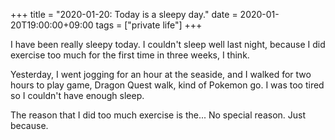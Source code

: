 +++
title =  "2020-01-20: Today is a sleepy day."
date = 2020-01-20T19:00:00+09:00
tags = ["private life"]
+++

I have been really sleepy today.
I couldn't sleep well last night,
because I did exercise too much for the first time in three weeks, I think.

Yesterday, I went jogging for an hour at the seaside, and
I walked for two hours to play game, Dragon Quest walk, kind of Pokemon go.
I was too tired so I couldn't have enough sleep.

The reason that I did too much exercise is the...
No special reason. Just because.
